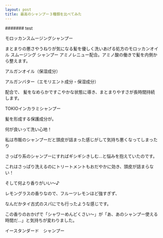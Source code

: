 ```yaml
---
layout: post
title: 最高のシャンプー３種類を比べてみた
---
```



####### test

モロッカンスムージングシャンプー


まとまりの悪さやうねりが気になる髪を優しく洗いあげる処方のモロッカンオイル スムージング シャンプー
アミノレニュー配合。アミノ酸の働きで髪を内側から整えます。

アルガンオイル（保湿成分）

アルガンバター（エモリエント成分・保湿成分）

配合で、
髪をなめらかですこやかな状態に導き、まとまりやすさが長時間持続します。










TOKIOインカラミシャンプー

髪を形成する保護成分が。



何が良いって洗い心地！

私は市販のシャンプーだと頭皮が詰まった感じがして気持ち悪くなってしまったり

さっぱり系のシャンプーにすればギシギシきしむ…と悩みを抱えていたのです。

これはさっぱり洗えるのにトリートメントもおだやかに効き、頭皮が詰まらない！

そして何より香りがいい～♪

レモングラスの香りなので、フルーツレモンほど強すぎず、

なんだかタイ古式のスパにでも行ったような感じです。

この香りのおかげで「シャワーめんどくさい～」が「あ、あのシャンプー使える時間だ…」と気持ちが変わりました。










イースタンダード　シャンプー
